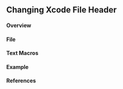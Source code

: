 ##  Changing Xcode File Header
#### Overview
#### File
#### Text Macros
#### Example
#### References
